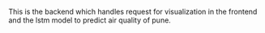 This is the backend which handles request for visualization in the frontend and the lstm model to predict air quality of pune.